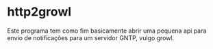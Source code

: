 # http2growl

Este programa tem como fim basicamente abrir uma pequena api para envio de notificações para um servidor GNTP, vulgo growl.